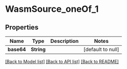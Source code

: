 # WasmSource_oneOf_1
## Properties

| Name | Type | Description | Notes |
|------------ | ------------- | ------------- | -------------|
| **base64** | **String** |  | [default to null] |

[[Back to Model list]](../README.md#documentation-for-models) [[Back to API list]](../README.md#documentation-for-api-endpoints) [[Back to README]](../README.md)

